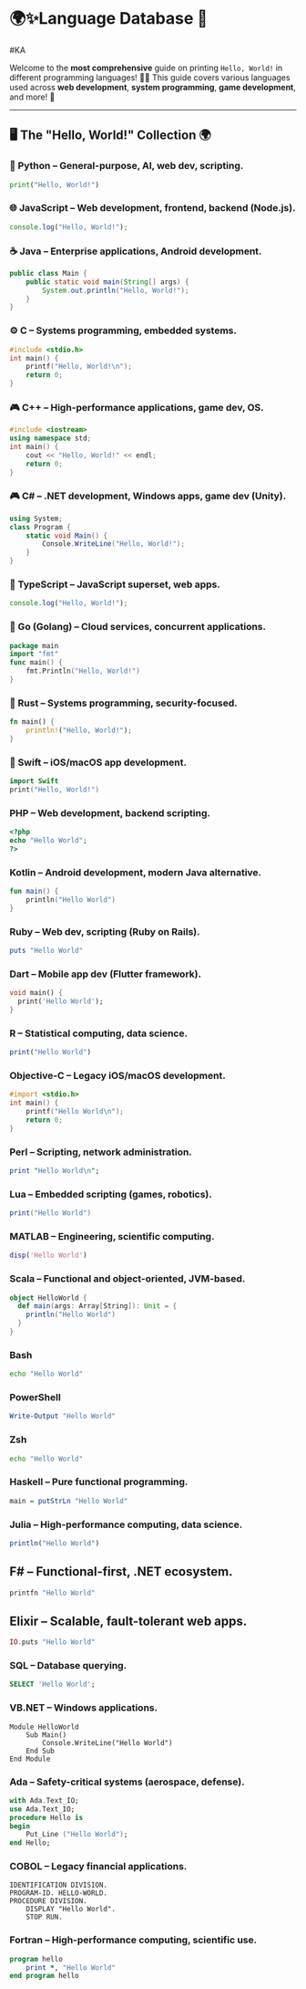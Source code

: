 # 🌍✨Language Database 🎉
#KA

Welcome to the **most comprehensive** guide on printing `Hello, World!` in different programming languages! 🚀🔥 This guide covers various languages used across **web development**, **system programming**, **game development**, and more! 🌈

---

## 🖥️ The "Hello, World!" Collection 🌍

### 🐍 Python – General-purpose, AI, web dev, scripting.
```python
print("Hello, World!")
```

### 🌐 JavaScript – Web development, frontend, backend (Node.js).
```javascript
console.log("Hello, World!");
```

### ☕ Java – Enterprise applications, Android development.
```java
public class Main {
    public static void main(String[] args) {
        System.out.println("Hello, World!");
    }
}
```

### ⚙️ C – Systems programming, embedded systems.
```c
#include <stdio.h>
int main() {
    printf("Hello, World!\n");
    return 0;
}
```

### 🎮 C++ – High-performance applications, game dev, OS.
```cpp
#include <iostream>
using namespace std;
int main() {
    cout << "Hello, World!" << endl;
    return 0;
}
```

### 🎮 C# – .NET development, Windows apps, game dev (Unity).
```csharp
using System;
class Program {
    static void Main() {
        Console.WriteLine("Hello, World!");
    }
}
```

### 🔷 TypeScript – JavaScript superset, web apps.
```typescript
console.log("Hello, World!");
```

### 🦫 Go (Golang) – Cloud services, concurrent applications.
```go
package main
import "fmt"
func main() {
    fmt.Println("Hello, World!")
}
```

### 🦀 Rust – Systems programming, security-focused.
```rust
fn main() {
    println!("Hello, World!");
}
```

### 🍏 Swift – iOS/macOS app development.
```swift
import Swift
print("Hello, World!")
```

### PHP – Web development, backend scripting.
```php
<?php
echo "Hello World";
?>
```

### Kotlin – Android development, modern Java alternative.
```kotlin
fun main() {
    println("Hello World")
}
```

### Ruby – Web dev, scripting (Ruby on Rails).
```ruby
puts "Hello World"
```

### Dart – Mobile app dev (Flutter framework).
```dart
void main() {
  print('Hello World');
}
```

### R – Statistical computing, data science.
```r
print("Hello World")
```

### Objective-C – Legacy iOS/macOS development.
```objective-c
#import <stdio.h>
int main() {
    printf("Hello World\n");
    return 0;
}
```

### Perl – Scripting, network administration.
```perl
print "Hello World\n";
```

### Lua – Embedded scripting (games, robotics).
```lua
print("Hello World")
```

### MATLAB – Engineering, scientific computing.
```matlab
disp('Hello World')
```

### Scala – Functional and object-oriented, JVM-based.
```scala
object HelloWorld {
  def main(args: Array[String]): Unit = {
    println("Hello World")
  }
}
```

### Bash
```bash
echo "Hello World"
```

### PowerShell
```powershell
Write-Output "Hello World"
```

### Zsh
```zsh
echo "Hello World"
```

### Haskell – Pure functional programming.
```haskell
main = putStrLn "Hello World"
```

### Julia – High-performance computing, data science.
```julia
println("Hello World")
```

## F# – Functional-first, .NET ecosystem.
```fsharp
printfn "Hello World"
```

## Elixir – Scalable, fault-tolerant web apps.
```elixir
IO.puts "Hello World"
```

### SQL – Database querying.
```sql
SELECT 'Hello World';
```

### VB.NET – Windows applications.
```vbnet
Module HelloWorld
    Sub Main()
        Console.WriteLine("Hello World")
    End Sub
End Module
```

### Ada – Safety-critical systems (aerospace, defense).
```ada
with Ada.Text_IO;
use Ada.Text_IO;
procedure Hello is
begin
    Put_Line ("Hello World");
end Hello;
```

### COBOL – Legacy financial applications.
```cobol
IDENTIFICATION DIVISION.
PROGRAM-ID. HELLO-WORLD.
PROCEDURE DIVISION.
    DISPLAY "Hello World".
    STOP RUN.
```

### Fortran – High-performance computing, scientific use.
```fortran
program hello
    print *, "Hello World"
end program hello
```